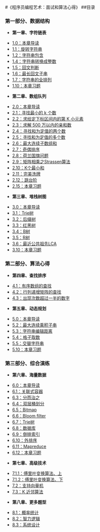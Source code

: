 #《程序员编程艺术：面试和算法心得》
##目录

### 第一部分、数据结构
* **第一章、字符链表**
 - [1.0：本章导读](01.00.md)
 - [1.1：旋转字符串](01.01.md)
 - [1.2：字符串包含](01.02.md)
 - [1.4：字符串转换成整数](01.04.md)
 - [1.5：回文判断](01.05.md)
 - [1.6：最长回文子串](01.06.md)
 - [1.7：字符串的全排列](01.07.md)
 - [1.10：本章习题](01.10.md)
* **第二章、数组队列**
 - [2.0：本章导读](02.00.md)
 - [2.1：寻找最小的 k 个数](02.01.md) 
 - [2.2：求给定下标区间内的第 K 小元素](02.02.md)
 - [2.3：求解 500 万以内的亲和数](02.03.md)
 - [2.4：寻找和为定值的两个数](02.04.md)
 - [2.5：寻找和为定值的多个数](02.05.md)
 - [2.6：最大连续子数组和](02.06.md)
 - [2.7：奇偶排序](02.07.md)
 - [2.8：荷兰国旗问题](02.08.md)
 - [2.9：矩阵相乘之Strassen算法](02.09.md)
 - [2.10：K个最小和](02.10.md)
 - [2.11：完美洗牌](02.11.md)
 - [2.12：跳台阶](2.12.md)
 - [2.15：本章习题](02.15.md)
* **第三章、堆栈树图**
 - [3.0：本章导读](03.00.md)
 - [3.1：Trie树](03.01.md)
 - [3.2：后缀树](03.02.md)
 - [3.3：红黑树](03.03.md)
 - [3.4：B树](03.04.md)
 - [3.5：R树](03.05.md)
 - [3.6：最近公共祖先LCA](03.06.md)
 - [3.10：本章习题](03.10.md)
 
### 第二部分、算法心得
* **第四章、查找排序**
 - [4.1：有序数组的查找](04.01.md)
 - [4.2：行列递增矩阵的查找](04.02.md)
 - [4.3：出现次数超过一半的数字](04.03.md)
* **第五章、动态规划**
 - [5.0：本章导读](05.00.md)
 - [5.2：最大连续乘积子串](05.02.md)
 - [5.3：字符串编辑距离](05.03.md)
 - [5.4：格子取数](05.04.md)
 - [5.5：交替字符串](05.05.md)
 - [5.10：本章习题](05.10.md)
 
### 第三部分、综合演练
* **第六章、海量数据**
 - [6.0：本章导读](06.00.md)
 - [6.1：关联式容器](06.01.md)
 - [6.3：分而治之](06.03.md)
 - [6.4：双层桶划分](06.04.md)
 - [6.5：Bitmap](06.05.md)
 - [6.6：Bloom filter](06.06.md)
 - [6.7：Trie树](06.07.md)
 - [6.8：数据库](06.08.md)
 - [6.9：倒排索引](06.09.md)
 - [6.10：外排序](06.10.md)
 - [6.11：Mapreduce](06.11.md)
 - [6.12：本章习题](06.12.md)
* **第七章、高级技术**
 - [7.1.1：傅里叶变换算法、上](07.01.01.md)
 - [7.1.2：傅里叶变换算法、下](07.01.02.md)
 - [7.2：支持向量机](07.02.svm.md)
 - [7.3：K 近邻算法](07.03.md)
* **第八章、更多题型**
 - [8.1：概率统计](08.01.md)
 - [8.2：智力逻辑](08.02.md)
 - [8.3：系统设计](08.03.md)
